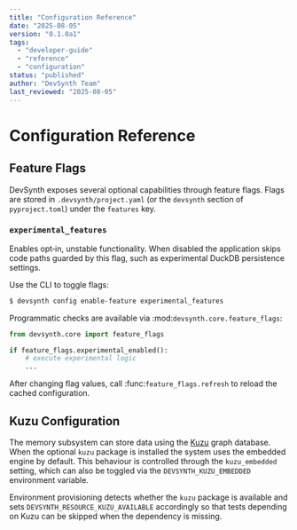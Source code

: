 ```yaml
---
title: "Configuration Reference"
date: "2025-08-05"
version: "0.1.0a1"
tags:
  - "developer-guide"
  - "reference"
  - "configuration"
status: "published"
author: "DevSynth Team"
last_reviewed: "2025-08-05"
---
```


# Configuration Reference

## Feature Flags

DevSynth exposes several optional capabilities through feature flags. Flags are
stored in `.devsynth/project.yaml` (or the `devsynth` section of
`pyproject.toml`) under the `features` key.

### `experimental_features`

Enables opt‑in, unstable functionality. When disabled the application skips
code paths guarded by this flag, such as experimental DuckDB persistence
settings.

Use the CLI to toggle flags:

```bash
$ devsynth config enable-feature experimental_features
```

Programmatic checks are available via :mod:`devsynth.core.feature_flags`:

```python
from devsynth.core import feature_flags

if feature_flags.experimental_enabled():
    # execute experimental logic
    ...
```

After changing flag values, call :func:`feature_flags.refresh` to reload the
cached configuration.

## Kuzu Configuration

The memory subsystem can store data using the [Kuzu](https://kuzudb.com/) graph
database. When the optional ``kuzu`` package is installed the system uses the
embedded engine by default. This behaviour is controlled through the
``kuzu_embedded`` setting, which can also be toggled via the
``DEVSYNTH_KUZU_EMBEDDED`` environment variable.

Environment provisioning detects whether the ``kuzu`` package is available and
sets ``DEVSYNTH_RESOURCE_KUZU_AVAILABLE`` accordingly so that tests depending on
Kuzu can be skipped when the dependency is missing.
